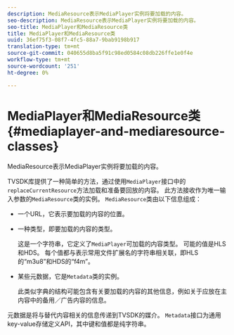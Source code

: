 ```yaml
---
description: MediaResource表示MediaPlayer实例将要加载的内容。
seo-description: MediaResource表示MediaPlayer实例将要加载的内容。
seo-title: MediaPlayer和MediaResource类
title: MediaPlayer和MediaResource类
uuid: 36ef75f3-08f7-4fc5-88a7-9bab9198b917
translation-type: tm+mt
source-git-commit: 040655d8ba5f91c98ed0584c08db226ffe1e0f4e
workflow-type: tm+mt
source-wordcount: '251'
ht-degree: 0%

---
```



# MediaPlayer和MediaResource类{#mediaplayer-and-mediaresource-classes}

MediaResource表示MediaPlayer实例将要加载的内容。

<!--<a id="section_B09A012C97454AF58CE2269B800D8027"></a>-->

TVSDK库提供了一种简单的方法，通过使用`MediaPlayer`接口中的`replaceCurrentResource`方法加载和准备要回放的内容。 此方法接收作为唯一输入参数的`MediaResource`类的实例。 `MediaResource`类由以下信息组成：

* 一个URL，它表示要加载的内容的位置。
* 一种类型，即要加载的内容的类型。

   这是一个字符串，它定义了`MediaPlayer`可加载的内容类型。 可能的值是HLS和HDS。 每个值都与表示常用文件扩展名的字符串相关联，即HLS的“m3u8”和HDS的“f4m”。
* 某些元数据，它是`Metadata`类的实例。

   此类似字典的结构可能包含有关要加载的内容的其他信息，例如关于应放在主内容中的备用／广告内容的信息。

元数据是将与替代内容相关的信息传递到TVSDK的媒介。 `Metadata`接口为通用key-value存储定义API，其中键和值都是纯字符串。
